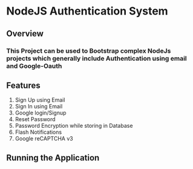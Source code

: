 # NodeJS Authentication System

## Overview
### This Project can be used to Bootstrap complex NodeJs projects which generally include Authentication using email and Google-Oauth

## Features
1. Sign Up using Email
2. Sign In using Email
3. Google login/Signup
4. Reset Password
5. Password Encryption while storing in Database
6. Flash Notifications
7. Google reCAPTCHA v3

## Running the Application
